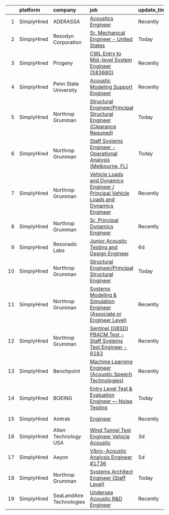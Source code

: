 

|    | platform    | company                  | job                                                                                                                                                                                               | update_time   | location            |
|---:|:------------|:-------------------------|:--------------------------------------------------------------------------------------------------------------------------------------------------------------------------------------------------|:--------------|:--------------------|
|  1 | SimplyHired | ADERASSA                 | [Acoustics Engineer](https://www.simplyhired.com/job/xiwqtfIJEPKE53mARVGCoSvNaFqJjSdwlZGNcIOB_OGSAEmvCxtrTA?q=acoustic+engineer)                                                                  | Recently      | Remote              |
|  2 | SimplyHired | Resodyn Corporation      | [Sr. Mechanical Engineer - United States](https://www.simplyhired.com/job/35Q8QqbIbpM4IM1zso9JdUA5pwOz00W8rD4sfIuCGGpO7j699GjLgg?q=acoustic+engineer)                                             | Today         | Remote              |
|  3 | SimplyHired | Progeny                  | [CWL Entry to Mid-level System Engineer (583680)](https://www.simplyhired.com/job/wRgyV4Ks2727DEvbdmKkNDjxH8RoCqrw6aVz7XNdZ_XomHk6WwBBbQ?q=acoustic+engineer)                                     | Recently      | Manassas, VA        |
|  4 | SimplyHired | Penn State University    | [Acoustic Modeling Support Engineer](https://www.simplyhired.com/job/CL3bR89JT9YNt3DOnS3pSWf9V8yiuBjmFu7kWlmakcXyxFwg2x6Wvw?q=acoustic+engineer)                                                  | Recently      | University Park, PA |
|  5 | SimplyHired | Northrop Grumman         | [Structural Engineer/Principal Structural Engineer (Clearance Required)](https://www.simplyhired.com/job/IDu4DnUmamrIfYe43tiUrIKnJVde1qYYFiLn6Nj2Zf6cyGkR5Fpn4g?q=acoustic+engineer)              | Today         | Redondo Beach, CA   |
|  6 | SimplyHired | Northrop Grumman         | [Staff Systems Engineer - Operational Analysis (Melbourne, FL)](https://www.simplyhired.com/job/_kB0A1E3XXtibnC4F5ejhivxijmZXZx7LExiOB_QTAnypl8MPt9Wyg?q=acoustic+engineer)                       | Today         | Melbourne, FL       |
|  7 | SimplyHired | Northrop Grumman         | [Vehicle Loads and Dynamics Engineer / Principal Vehicle Loads and Dynamics Engineer](https://www.simplyhired.com/job/ytFDvzobnBZCXKAHzGHfBep60R_AeQEAl6_ZBpa3gBFmMvG3LuRJLw?q=acoustic+engineer) | Recently      | Melbourne, FL       |
|  8 | SimplyHired | Northrop Grumman         | [Sr. Principal Dynamics Engineer](https://www.simplyhired.com/job/upm0viNeDY_1fxTITnDqx-uSNpIkCZbBRwAHj9qLEd0PPh5Ior1pIA?q=acoustic+engineer)                                                     | Recently      | Melbourne, FL       |
|  9 | SimplyHired | Resonado Labs            | [Junior Acoustic Testing and Design Engineer](https://www.simplyhired.com/job/Pi9pd_1NJo2M6ChAAV4Ua0f8inqmecVwXTTrG6nxTU_toPRnj-gFOg?q=acoustic+engineer)                                         | 6d            | Chicago, IL         |
| 10 | SimplyHired | Northrop Grumman         | [Structural Engineer/Principal Structural Engineer](https://www.simplyhired.com/job/hBuIhJrnwfZOZR_AN-RTociznb0NVti_kNTmDB2VP4o6-pdfvRPvbA?q=acoustic+engineer)                                   | Today         | Redondo Beach, CA   |
| 11 | SimplyHired | Northrop Grumman         | [Systems Modeling & Simulation Engineer (Associate or Engineer Level)](https://www.simplyhired.com/job/PVO-rRPIcyhuU2lQSS9P6hYheWk0DCST1s1NoQYSYNvJ_mJd7MhfRQ?q=acoustic+engineer)                | Recently      | Redondo Beach, CA   |
| 12 | SimplyHired | Northrop Grumman         | [Sentinel (GBSD) PBACM Test - Staff Systems Test Engineer - 6183](https://www.simplyhired.com/job/fR7VxUdM9S1CM5-WZ-bMoYM652kuxp9TOzyxES6Q4fV1AaPUuRN5qw?q=acoustic+engineer)                     | Recently      | Huntsville, AL      |
| 13 | SimplyHired | Benchpoint               | [Machine Learning Engineer (Acoustic Speech Technologies)](https://www.simplyhired.com/job/WN2les8glfJ7AlLtOUbvi8kKBo-Wq94FBAFbTFPVVkA9OBBnxZF2pQ?q=acoustic+engineer)                            | Recently      | Remote              |
| 14 | SimplyHired | BOEING                   | [Entry Level Test & Evaluation Engineer — Noise Testing](https://www.simplyhired.com/job/iodv_WV5gyYXKOg_dKkGmyeKle_Loc6H7-kFb8ql6AU9ev2CBNqSmA?q=acoustic+engineer)                              | Today         | Tukwila, WA         |
| 15 | SimplyHired | Amtrak                   | [Engineer](https://www.simplyhired.com/job/_34pf5uH_6xKMqbPs8s2Kw05j64Xcqe_OcbdwQOrBFBplhLkOui6YQ?q=acoustic+engineer)                                                                            | Recently      | Philadelphia, PA    |
| 16 | SimplyHired | Alten Technology USA     | [Wind Tunnel Test Engineer Vehicle Acoustic](https://www.simplyhired.com/job/tVwQLseAZz3FkLxsZN-0-q3J-rr1grex-rXSLeK9NBuJfSeFOcK45g?q=acoustic+engineer)                                          | 3d            | Raymond, OH         |
| 17 | SimplyHired | Aeyon                    | [Vibro-Acoustic Analysis Engineer #1736](https://www.simplyhired.com/job/wN5XD1z_787_anypGpbUcA5MfwkbgcJZBDfI8Q3rHSfVbZ27zQ0YXQ?q=acoustic+engineer)                                              | 5d            | Houston, TX         |
| 18 | SimplyHired | Northrop Grumman         | [Systems Architect Engineer (Staff Level)](https://www.simplyhired.com/job/TGdd8_yVlAAEN-n8kg_ZGcnDIv2cLNZR2G2g3YtdKNaJKiF3wHKE5A?q=acoustic+engineer)                                            | Today         | Redondo Beach, CA   |
| 19 | SimplyHired | SeaLandAire Technologies | [Undersea Acoustic R&D Engineer](https://www.simplyhired.com/job/hZd4MM6ivHSqQ2hKkSFxDcuc5th9uhpbq2X99tdFufOh7nbm-htf8A?q=acoustic+engineer)                                                      | Recently      | Jackson, MI         |